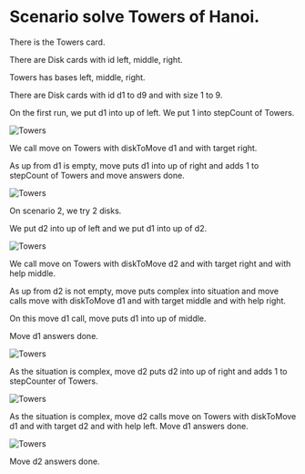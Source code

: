 
# Scenario solve Towers of Hanoi.

<!-- This is an old example used with scenarios. -->
<!-- There is a brand new paper about this, cf. Evalution_of_the_Story...pdf in the doc dir.-->
<!-- Code gen does not yet cover many of the statements below. -->
<!-- Especially, we need a concept for object diagram dumps from within -->
<!-- multiple (recursive) method calls. -->

There is the Towers card. 

There are Disk cards with id left, middle, right.

Towers has bases left, middle, right. 

There are Disk cards with id d1 to d9 and with size 1 to 9.

On the first run, we put d1 into up of left. 
We put 1 into stepCount of Towers.

![Towers](TowersOneDisk1.png)

We call move on Towers with diskToMove d1 and with target right.

As up from d1 is empty, move puts d1 into up of right and 
adds 1 to stepCount of Towers and 
move answers done. 

![Towers](TowersOneDisk2.png)

On scenario 2, we try 2 disks. 

We put d2 into up of left and we put d1 into up of d2. 
<!--We put 1 into stepCount of Towers.-->

![Towers](TowersTwoDisks1.png)

We call move on Towers with diskToMove d2 and with target right 
and with help middle. 

As up from d2 is not empty, move puts complex into situation and 
move calls move with diskToMove d1 and 
with target middle and with help right. 

On this move d1 call, move puts d1 into up of middle.  
<!-- and move adds 1 to stepCount of Towers-->  
Move d1 answers done. 

<!--As the situation is complex, move reads 2 from stepCounter of Towers. -->
![Towers](TowersTwoDisks2.png)

As the situation is complex, 
move d2 puts d2 into up of right and adds 1 to stepCounter of Towers.
<!--and reads 3 from stepCounter of Towers. -->
![Towers](TowersTwoDisks3.png)

As the situation is complex, 
move d2 calls move on Towers with diskToMove d1 and with target d2 
and with help left. 
Move d1 answers done. 

<!--As the situation is complex, move reads 4 from stepCounter of Towers. -->
![Towers](TowersTwoDisks4.png)

Move d2 answers done. 

